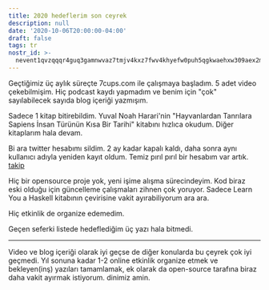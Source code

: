 ```yaml
---
title: 2020 hedeflerim son ceyrek
description: null
date: '2020-10-06T20:00:00-04:00'
draft: false
tags: tr
nostr_id: >-
  nevent1qvzqqqr4guq3gamnwvaz7tmjv4kxz7fwv4khyefw0puh5qgkwaehxw309aex2mrp0yhxummnw3ezucnpdejqqgxhaq74feuvdrj42qkecxlpmpmdrnzsg4t96r422ldztgn79cfmnv345qgf
---
```



Geçtiğimiz üç aylık süreçte 7cups.com ile çalışmaya başladım. 5 adet video çekebilmişim. Hiç podcast kaydı yapmadım ve benim için "çok" sayılabilecek sayıda blog içeriği yazmışım.  
<!--more-->
Sadece 1 kitap bitirebildim. Yuval Noah Harari'nin "Hayvanlardan Tanrılara Sapiens
İnsan Türünün Kısa Bir Tarihi" kitabını hızlıca okudum. Diğer kitaplarım hala devam.

Bi ara twitter hesabımı sildim. 2 ay kadar kapalı kaldı, daha sonra aynı kullanıcı adıyla yeniden kayıt oldum. Temiz pırıl pırıl bir hesabım var artık. [takip](https://twitter.com/delirehberi)

Hiç bir opensource proje yok, yeni işime alışma sürecindeyim. Kod biraz eski olduğu için güncelleme çalışmaları zihnen çok yoruyor. Sadece Learn You a Haskell kitabının çevirisine vakit ayırabiliyorum ara ara.

Hiç etkinlik de organize edemedim.

Geçen seferki listede hedeflediğim üç yazı hala bitmedi.

---

Video ve blog içeriği olarak iyi geçse de diğer konularda bu çeyrek çok iyi geçmedi. Yıl sonuna kadar 1-2 online etkinlik organize etmek ve bekleyen(inş) yazıları tamamlamak, ek olarak da open-source tarafına biraz daha vakit ayırmak istiyorum. dinimiz amin.

